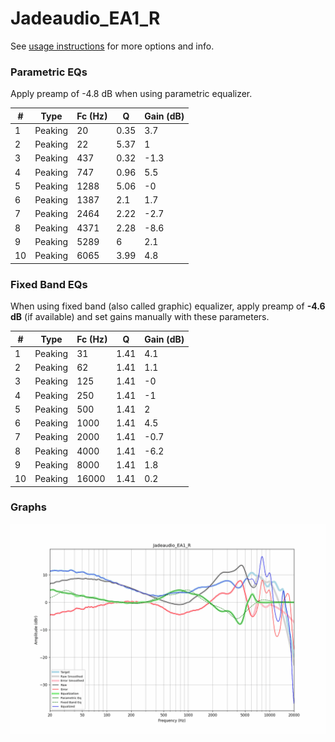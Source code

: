 # Jadeaudio_EA1_R
See [usage instructions](https://github.com/jaakkopasanen/AutoEq#usage) for more options and info.

### Parametric EQs
Apply preamp of -4.8 dB when using parametric equalizer.

|   # | Type    |   Fc (Hz) |    Q |   Gain (dB) |
|-----|---------|-----------|------|-------------|
|   1 | Peaking |        20 | 0.35 |         3.7 |
|   2 | Peaking |        22 | 5.37 |         1   |
|   3 | Peaking |       437 | 0.32 |        -1.3 |
|   4 | Peaking |       747 | 0.96 |         5.5 |
|   5 | Peaking |      1288 | 5.06 |        -0   |
|   6 | Peaking |      1387 | 2.1  |         1.7 |
|   7 | Peaking |      2464 | 2.22 |        -2.7 |
|   8 | Peaking |      4371 | 2.28 |        -8.6 |
|   9 | Peaking |      5289 | 6    |         2.1 |
|  10 | Peaking |      6065 | 3.99 |         4.8 |

### Fixed Band EQs
When using fixed band (also called graphic) equalizer, apply preamp of **-4.6 dB** (if available) and set gains manually with these parameters.

|   # | Type    |   Fc (Hz) |    Q |   Gain (dB) |
|-----|---------|-----------|------|-------------|
|   1 | Peaking |        31 | 1.41 |         4.1 |
|   2 | Peaking |        62 | 1.41 |         1.1 |
|   3 | Peaking |       125 | 1.41 |        -0   |
|   4 | Peaking |       250 | 1.41 |        -1   |
|   5 | Peaking |       500 | 1.41 |         2   |
|   6 | Peaking |      1000 | 1.41 |         4.5 |
|   7 | Peaking |      2000 | 1.41 |        -0.7 |
|   8 | Peaking |      4000 | 1.41 |        -6.2 |
|   9 | Peaking |      8000 | 1.41 |         1.8 |
|  10 | Peaking |     16000 | 1.41 |         0.2 |

### Graphs
![](./Jadeaudio_EA1_R.png)
